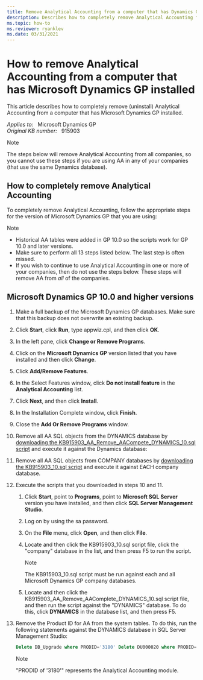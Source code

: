 ```yaml
---
title: Remove Analytical Accounting from a computer that has Dynamics GP installed
description: Describes how to completely remove Analytical Accounting from a computer that has Microsoft Dynamics GP installed.
ms.topic: how-to
ms.reviewer: ryanklev
ms.date: 03/31/2021
---
```

# How to remove Analytical Accounting from a computer that has Microsoft Dynamics GP installed

This article describes how to completely remove (uninstall) Analytical Accounting from a computer that has Microsoft Dynamics GP installed.

_Applies to:_ &nbsp; Microsoft Dynamics GP  
_Original KB number:_ &nbsp; 915903

> [!NOTE]
> The steps below will remove Analytical Accounting from all companies, so you cannot use these steps if you are using AA in any of your companies (that use the same Dynamics database).

## How to completely remove Analytical Accounting

To completely remove Analytical Accounting, follow the appropriate steps for the version of Microsoft Dynamics GP that you are using:

> [!NOTE]
>
> - Historical AA tables were added in GP 10.0 so the scripts work for GP 10.0 and later versions.
> - Make sure to perform all 13 steps listed below. The last step is often missed.
> - If you wish to continue to use Analytical Accounting in one or more of your companies, then do not use the steps below. These steps will remove AA from *all* of the companies.

## Microsoft Dynamics GP 10.0 and higher versions

1. Make a full backup of the Microsoft Dynamics GP databases. Make sure that this backup does not overwrite an existing backup.
2. Click **Start**, click **Run**, type appwiz.cpl, and then click **OK**.
3. In the left pane, click **Change or Remove Programs**.
4. Click on the **Microsoft Dynamics GP** version listed that you have installed and then click **Change**.
5. Click **Add/Remove Features**.
6. In the Select Features window, click **Do not install feature** in the **Analytical Accounting** list.
7. Click **Next**, and then click **Install**.
8. In the Installation Complete window, click **Finish**.
9. Close the **Add Or Remove Programs** window.
10. Remove all AA SQL objects from the DYNAMICS database by [downloading the KB915903_AA_Remove_AACompete_DYNAMICS_10.sql script](https://mbs2.microsoft.com/fileexchange/?fileid=f642f40c-fdc2-4d9d-8d48-26c5583f0c6e) and execute it against the Dynamics database:

11. Remove all AA SQL objects from COMPANY databases by [downloading the KB915903_10.sql script](https://mbs2.microsoft.com/fileexchange/?fileid=2dd9a8ed-cf8d-449c-b20b-23f012ec532d) and execute it against EACH company database.

12. Execute the scripts that you downloaded in steps 10 and 11.
    1. Click **Start**, point to **Programs**, point to **Microsoft SQL Server** version you have installed, and then click **SQL Server Management Studio**.
    2. Log on by using the sa password.
    3. On the **File** menu, click **Open**, and then click **File**.
    4. Locate and then click the KB915903_10.sql script file, click the "company" database in the list, and then press F5 to run the script.  

        > [!NOTE]
        >  The KB915903_10.sql script must be run against each and all Microsoft Dynamics GP company databases.
    5. Locate and then click the KB915903_AA_Remove_AAComplete_DYNAMICS_10.sql script file, and then run the script against the "DYNAMICS" database. To do this, click **DYNAMICS** in the database list, and then press F5.

13. Remove the Product ID for AA from the system tables. To do this, run the following statements against the DYNAMICS database in SQL Server Management Studio:

    ```sql
    Delete DB_Upgrade where PRODID='3180' Delete DU000020 where PRODID='3180'
    ```

    > [!NOTE]
    > "PRODID of '3180'" represents the Analytical Accounting module.
